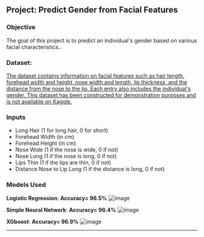 ## Project: Predict Gender from Facial Features

### Objective
The goal of this project is to predict an individual's gender based on various facial characteristics..
### Dataset:
[The dataset contains information on facial features such as hair length, forehead width and height, nose width and length, lip thickness, and the distance from the nose to the lip. Each entry also includes the individual's gender. This dataset has been constructed for demonstration purposes and is not available on Kaggle.
](https://www.kaggle.com/datasets/elakiricoder/gender-classification-dataset)
### Inputs
- Long Hair (1 for long hair, 0 for short)
- Forehead Width (in cm)
- Forehead Height (in cm)
- Nose Wide (1 if the nose is wide, 0 if not)
- Nose Long (1 if the nose is long, 0 if not)
- Lips Thin (1 if the lips are thin, 0 if not)
- Distance Nose to Lip Long (1 if the distance is long, 0 if not)


### Models Used
**Logistic Regression**: **Accuracy= 96.5%**
![image](https://github.com/AminAbd/Machine_Learning_Projects/assets/39317658/0fd9b758-001b-4f8d-895c-858adb5f80b5)

**Simple Neural Network**: **Accuracy= 96.4%**
![image](https://github.com/AminAbd/Machine_Learning_Projects/assets/39317658/47907e07-0c12-4f01-ab45-f5216cca9032)

**XGboost**: **Accuracy= 96.9%**
![image](https://github.com/AminAbd/Machine_Learning_Projects/assets/39317658/911d1e51-0116-4ebb-b8bb-f18b78619470)

---

